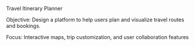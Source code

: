 Travel Itinerary Planner

Objective: Design a platform to help users plan and visualize travel routes and bookings.

Focus: Interactive maps, trip customization, and user collaboration features
